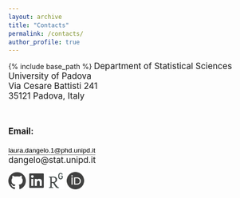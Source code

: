```yaml
---
layout: archive
title: "Contacts"
permalink: /contacts/
author_profile: true
---
```


{% include base_path %}
<font style="font-size:17px">
Department of Statistical Sciences <br/>
University of Padova<br/>
Via Cesare Battisti 241 <br>
35121 Padova, Italy<br/>

<br>


<b>Email:</b> <br>
<textarea id="clip" style="position: absolute; left: 100px; top: -100px;">Test</textarea>
<div class="tooltip">
<button id="copyButton">laura.dangelo.1@phd.unipd.it </button>
<span class="tooltiptext">Click to copy</span>
</div> 
<br/>
dangelo@stat.unipd.it
</font>

<br/>

[<img src="../images/github_gray.png" width="35">](https://github.com/laura-dangelo)
[<img src="../images/linkedin_gray.png" width="35">](https://www.linkedin.com/in/laura-dangelo/)
[<img src="../images/rg_gray.png" width="35">](https://www.researchgate.net/profile/Laura_Dangelo)
[<img src="../images/orcid_gray.png" width="35">](https://orcid.org/0000-0001-5034-7414)

<style>
button {
  background: none!important;
  border: none;
  padding: 0!important;
  /*optional
  font-family: arial, sans-serif;
  input has OS specific font-family
  cursor: pointer; */
}
</style>


<script>
document.getElementById('copyButton').addEventListener('click', function() {
  var ta = document.getElementById('clip');
  ta.innerHTML = "laura.dangelo.1@phd.unipd.it";
  ta.focus();
  ta.select();
  console.log(document.execCommand('copy'));
});
</script>

 <style>
/* Tooltip container */
.tooltip {
  position: relative;
  display: inline-block;
  border-bottom: 1px dotted black; /* If you want dots under the hoverable text */
}

/* Tooltip text */
.tooltip .tooltiptext {
  visibility: hidden;
  width: 120px;
  bottom: 100%;
  left: 50%;
  margin-left: -60px;
  position: absolute;
  z-index: 1;

  background-color: black;
  color: #fff;
  text-align: center;
  padding: 5px 0;
  border-radius: 6px;
}

.tooltip .tooltiptext::after {
  content: " ";
  position: absolute;
  top: 100%; /* At the bottom of the tooltip */
  left: 50%;
  margin-left: -5px;
  border-width: 5px;
  border-style: solid;
  border-color: black transparent transparent transparent;
}

/* Show the tooltip text when you mouse over the tooltip container */
.tooltip:hover .tooltiptext {
  visibility: visible;
}
</style>
